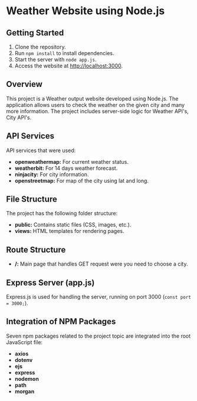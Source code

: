 # Weather Website using Node.js

## Getting Started

1. Clone the repository.
2. Run `npm install` to install dependencies.
3. Start the server with `node app.js`.
4. Access the website at [http://localhost:3000](http://localhost:3000).

## Overview

This project is a Weather output website developed using Node.js. The application allows users to check the weather on the given city and many more information. The project includes server-side logic for Weather API's, City API's.

## API Services

API services that were used:

- **openweathermap:** For current weather status.
- **weatherbit:** For 14 days weather forecast.
- **ninjacity:** For city information.
- **openstreetmap:** For map of the city using lat and long.

## File Structure

The project has the following folder structure:

- **public:** Contains static files (CSS, images, etc.).
- **views:** HTML templates for rendering pages.

## Route Structure

- **/:** Main page that handles GET request were you need to choose a city.

## Express Server (app.js)

Express.js is used for handling the server, running on port 3000 (`const port = 3000;`).

## Integration of NPM Packages

Seven npm packages related to the project topic are integrated into the root JavaScript file: 
- **axios**
- **dotenv**
- **ejs**
- **express**
- **nodemon**
- **path**
- **morgan**



